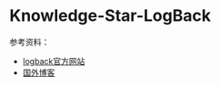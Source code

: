 # Knowledge-Star-LogBack

参考资料：

- [logback官方网站](https://logback.qos.ch/manual/index.html)
- [国外博客](https://springframework.guru/using-logback-spring-boot/) 
